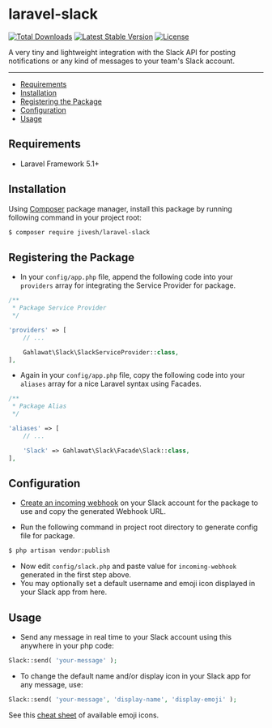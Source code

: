 # laravel-slack

[![Total Downloads](https://poser.pugx.org/jivesh/laravel-slack/downloads)](https://packagist.org/packages/jivesh/laravel-slack)
[![Latest Stable Version](https://poser.pugx.org/jivesh/laravel-slack/v/stable)](https://packagist.org/packages/jivesh/laravel-slack)
[![License](https://poser.pugx.org/jivesh/laravel-slack/license)](https://packagist.org/packages/jivesh/laravel-slack)

A very tiny and lightweight integration with the Slack API for posting notifications or any kind of messages to your team's Slack account.

---

- [Requirements](#requirements)
- [Installation](#installation)
- [Registering the Package](#registering-the-package)
- [Configuration](#configuration)
- [Usage](#usage)

## Requirements

* Laravel Framework 5.1+

## Installation

Using [Composer](https://getcomposer.org/) package manager, install this package by running following command in your project root:

```sh
$ composer require jivesh/laravel-slack
```

## Registering the Package

- In your ```config/app.php``` file, append the following code into your ```providers``` array for integrating the Service Provider for package.

```php
/**
 * Package Service Provider
 */

'providers' => [
    // ...

    Gahlawat\Slack\SlackServiceProvider::class,
],
```

- Again in your ```config/app.php``` file, copy the following code into your ```aliases``` array for a nice Laravel syntax using Facades.

```php
/**
 * Package Alias
 */

'aliases' => [
    // ...

    'Slack' => Gahlawat\Slack\Facade\Slack::class,
],
```

## Configuration

- [Create an incoming webhook](https://www.slack.com/services/new/incoming-webhook) on your Slack account for the package to use and copy the generated Webhook URL.

- Run the following command in project root directory to generate config file for package.

```sh
$ php artisan vendor:publish
```

- Now edit ```config/slack.php``` and paste value for ```incoming-webhook``` generated in the first step above.
- You may optionally set a default username and emoji icon displayed in your Slack app from here.

## Usage

- Send any message in real time to your Slack account using this anywhere in your php code:

```php
Slack::send( 'your-message' );
```

- To change the default name and/or display icon in your Slack app for any message, use:

```php
Slack::send( 'your-message', 'display-name', 'display-emoji' );
```

See this [cheat sheet](http://www.emoji-cheat-sheet.com) of available emoji icons.
